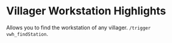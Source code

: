 # Villager Workstation Highlights

Allows you to find the workstation of any villager. `/trigger vwh_findStation`.
